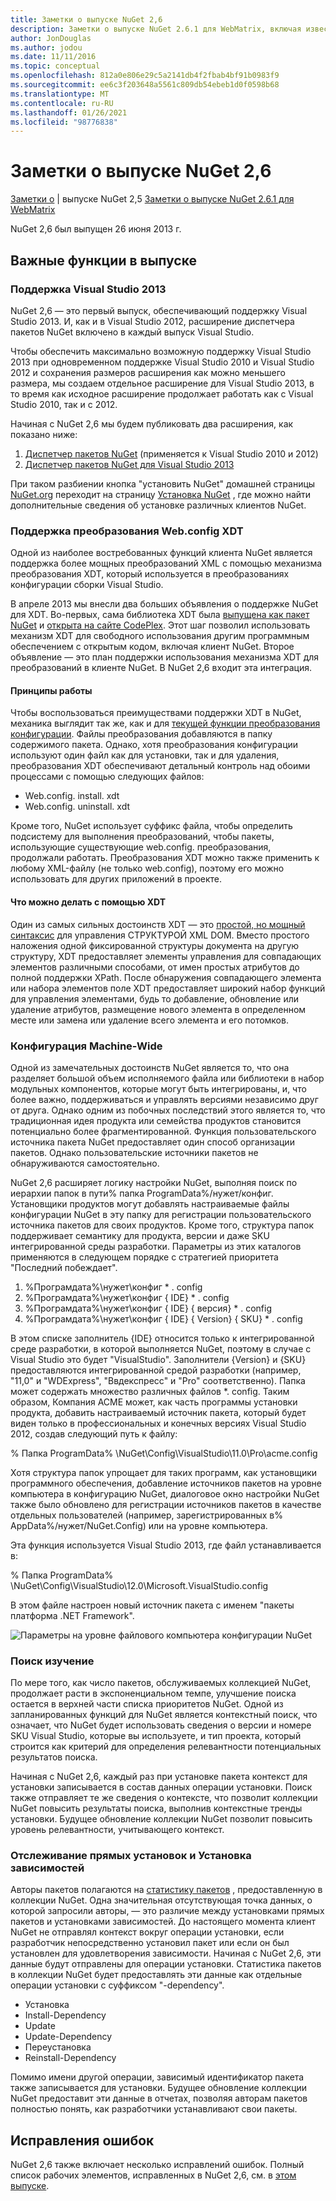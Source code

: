 ```yaml
---
title: Заметки о выпуске NuGet 2,6
description: Заметки о выпуске NuGet 2.6.1 для WebMatrix, включая известные проблемы, исправления ошибок, добавленные функции и DCR.
author: JonDouglas
ms.author: jodou
ms.date: 11/11/2016
ms.topic: conceptual
ms.openlocfilehash: 812a0e806e29c5a2141db4f2fbab4bf91b0983f9
ms.sourcegitcommit: ee6c3f203648a5561c809db54ebeb1d0f0598b68
ms.translationtype: MT
ms.contentlocale: ru-RU
ms.lasthandoff: 01/26/2021
ms.locfileid: "98776838"
---
```

# <a name="nuget-26-release-notes"></a>Заметки о выпуске NuGet 2,6

[Заметки о](../release-notes/nuget-2.5.md)  |  выпуске NuGet 2,5 [Заметки о выпуске NuGet 2.6.1 для WebMatrix](../release-notes/nuget-2.6.1-for-webmatrix.md)

NuGet 2,6 был выпущен 26 июня 2013 г.

## <a name="notable-features-in-the-release"></a>Важные функции в выпуске

### <a name="support-for-visual-studio-2013"></a>Поддержка Visual Studio 2013

NuGet 2,6 — это первый выпуск, обеспечивающий поддержку Visual Studio 2013. И, как и в Visual Studio 2012, расширение диспетчера пакетов NuGet включено в каждый выпуск Visual Studio.

Чтобы обеспечить максимально возможную поддержку Visual Studio 2013 при одновременном поддержке Visual Studio 2010 и Visual Studio 2012 и сохранения размеров расширения как можно меньшего размера, мы создаем отдельное расширение для Visual Studio 2013, в то время как исходное расширение продолжает работать как с Visual Studio 2010, так и с 2012.

Начиная с NuGet 2,6 мы будем публиковать два расширения, как показано ниже:

1. [Диспетчер пакетов NuGet](https://marketplace.visualstudio.com/items?itemName=NuGetTeam.NuGetPackageManager) (применяется к Visual Studio 2010 и 2012)
1. [Диспетчер пакетов NuGet для Visual Studio 2013](https://marketplace.visualstudio.com/items?itemName=NuGetTeam.NuGetPackageManagerforVisualStudio2013)

При таком разбиении кнопка "установить NuGet" домашней страницы [NuGet.org](https://nuget.org) переходит на страницу [Установка NuGet](../install-nuget-client-tools.md) , где можно найти дополнительные сведения об установке различных клиентов NuGet.

<a name="xdt"></a>

### <a name="xdt-webconfig-transformation-support"></a>Поддержка преобразования Web.config XDT

Одной из наиболее востребованных функций клиента NuGet является поддержка более мощных преобразований XML с помощью механизма преобразования XDT, который используется в преобразованиях конфигурации сборки Visual Studio.

В апреле 2013 мы внесли два больших объявления о поддержке NuGet для XDT. Во-первых, сама библиотека XDT была [выпущена как пакет NuGet](https://nuget.org/packages/Microsoft.Web.Xdt) и [открыта на сайте CodePlex](http://xdt.codeplex.com/). Этот шаг позволил использовать механизм XDT для свободного использования другим программным обеспечением с открытым кодом, включая клиент NuGet. Второе объявление — это план поддержки использования механизма XDT для преобразований в клиенте NuGet. В NuGet 2,6 входит эта интеграция.

#### <a name="how-it-works"></a>Принципы работы

Чтобы воспользоваться преимуществами поддержки XDT в NuGet, механика выглядит так же, как и для [текущей функции преобразования конфигурации](../create-packages/source-and-config-file-transformations.md).
Файлы преобразования добавляются в папку содержимого пакета. Однако, хотя преобразования конфигурации используют один файл как для установки, так и для удаления, преобразования XDT обеспечивают детальный контроль над обоими процессами с помощью следующих файлов:

- Web.config. install. xdt
- Web.config. uninstall. xdt

Кроме того, NuGet использует суффикс файла, чтобы определить подсистему для выполнения преобразований, чтобы пакеты, использующие существующие web.config. преобразования, продолжали работать. Преобразования XDT можно также применить к любому XML-файлу (не только web.config), поэтому его можно использовать для других приложений в проекте.

#### <a name="what-you-can-do-with-xdt"></a>Что можно делать с помощью XDT

Один из самых сильных достоинств XDT — это [простой, но мощный синтаксис](/previous-versions/aspnet/dd465326(v=vs.110)) для управления СТРУКТУРОЙ XML DOM. Вместо простого наложения одной фиксированной структуры документа на другую структуру, XDT предоставляет элементы управления для совпадающих элементов различными способами, от имен простых атрибутов до полной поддержки XPath. После обнаружения совпадающего элемента или набора элементов поле XDT предоставляет широкий набор функций для управления элементами, будь то добавление, обновление или удаление атрибутов, размещение нового элемента в определенном месте или замена или удаление всего элемента и его потомков.

### <a name="machine-wide-configuration"></a>Конфигурация Machine-Wide

Одной из замечательных достоинств NuGet является то, что она разделяет большой объем исполняемого файла или библиотеки в набор модульных компонентов, которые могут быть интегрированы, и, что более важно, поддерживаться и управлять версиями независимо друг от друга. Однако одним из побочных последствий этого является то, что традиционная идея продукта или семейства продуктов становится потенциально более фрагментированной.
Функция пользовательского источника пакета NuGet предоставляет один способ организации пакетов. Однако пользовательские источники пакетов не обнаруживаются самостоятельно.

NuGet 2,6 расширяет логику настройки NuGet, выполняя поиск по иерархии папок в пути% папка ProgramData%/нужет/конфиг. Установщики продуктов могут добавлять настраиваемые файлы конфигурации NuGet в эту папку для регистрации пользовательского источника пакетов для своих продуктов. Кроме того, структура папок поддерживает семантику для продукта, версии и даже SKU интегрированной среды разработки. Параметры из этих каталогов применяются в следующем порядке с стратегией приоритета "Последний побеждает".

1. %Програмдата%\нужет\конфиг \* . config
2. %Програмдата%\нужет\конфиг \{ IDE} \* . config
3. %Програмдата%\нужет\конфиг \{ IDE} \{ версия} \* . config
4. %Програмдата%\нужет\конфиг \{ IDE} \{ Version} \{ SKU} \* . config

В этом списке заполнитель {IDE} относится только к интегрированной среде разработки, в которой выполняется NuGet, поэтому в случае с Visual Studio это будет "VisualStudio". Заполнители {Version} и {SKU} предоставляются интегрированной средой разработки (например, "11,0" и "WDExpress", "Ввдекспресс" и "Pro" соответственно). Папка может содержать множество различных файлов *. config.
Таким образом, Компания ACME может, как часть программы установки продукта, добавить настраиваемый источник пакета, который будет виден только в профессиональных и конечных версиях Visual Studio 2012, создав следующий путь к файлу:

% Папка ProgramData% \NuGet\Config\VisualStudio\11.0\Pro\acme.config

Хотя структура папок упрощает для таких программ, как установщики программного обеспечения, добавление источников пакетов на уровне компьютера в конфигурацию NuGet, диалоговое окно настройки NuGet также было обновлено для регистрации источников пакетов в качестве отдельных пользователей (например, зарегистрированных в% AppData%/нужет/NuGet.Config) или на уровне компьютера.

Эта функция используется Visual Studio 2013, где файл устанавливается в:

% Папка ProgramData% \NuGet\Config\VisualStudio\12.0\Microsoft.VisualStudio.config

В этом файле настроен новый источник пакета с именем "пакеты платформа .NET Framework".

![Параметры на уровне файлового компьютера конфигурации NuGet](./media/NuGet-Config-File-Machine-Wide.png)

### <a name="contextualizing-search"></a>Поиск изучение

По мере того, как число пакетов, обслуживаемых коллекцией NuGet, продолжает расти в экспоненциальном темпе, улучшение поиска остается в верхней части списка приоритетов NuGet. Одной из запланированных функций для NuGet является контекстный поиск, что означает, что NuGet будет использовать сведения о версии и номере SKU Visual Studio, которые вы используете, и тип проекта, который строится как критерий для определения релевантности потенциальных результатов поиска.

Начиная с NuGet 2,6, каждый раз при установке пакета контекст для установки записывается в состав данных операции установки.  Поиск также отправляет те же сведения о контексте, что позволит коллекции NuGet повысить результаты поиска, выполнив контекстные тренды установки.  Будущее обновление коллекции NuGet позволит повысить уровень релевантности, учитывающего контекст.

### <a name="tracking-direct-installs-vs-dependency-installs"></a>Отслеживание прямых установок и Установка зависимостей

Авторы пакетов полагаются на [статистику пакетов](http://blog.nuget.org/20130226/Introducing-Package-Statistics.html) , предоставленную в коллекции NuGet.  Одна значительная отсутствующая точка данных, о которой запросили авторы, — это различие между установками прямых пакетов и установками зависимостей.  До настоящего момента клиент NuGet не отправлял контекст вокруг операции установки, если разработчик непосредственно установил пакет или если он был установлен для удовлетворения зависимости.
Начиная с NuGet 2,6, эти данные будут отправлены для операции установки.  Статистика пакетов в коллекции NuGet будет предоставлять эти данные как отдельные операции установки с суффиксом "-dependency".

* Установка
* Install-Dependency
* Update
* Update-Dependency
* Переустановка
* Reinstall-Dependency

Помимо имени другой операции, зависимый идентификатор пакета также записывается для установки.  Будущее обновление коллекции NuGet предоставит эти данные в отчетах, позволяя авторам пакетов полностью понять, как разработчики устанавливают свои пакеты.

## <a name="bug-fixes"></a>Исправления ошибок

NuGet 2,6 также включает несколько исправлений ошибок. Полный список рабочих элементов, исправленных в NuGet 2,6, см. в [этом выпуске](https://nuget.codeplex.com/workitem/list/advanced?keyword=&status=Closed&type=All&priority=All&release=NuGet%202.6&assignedTo=All&component=All&sortField=LastUpdatedDate&sortDirection=Descending&page=0&reasonClosed=All).